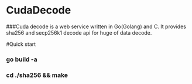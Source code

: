 # CudaDecode

###Cuda decode is a web service written in Go(Golang) and C. It provides sha256 and secp256k1 decode api for huge of data decode.

#Quick start
### go build -a
### cd ./sha256 && make